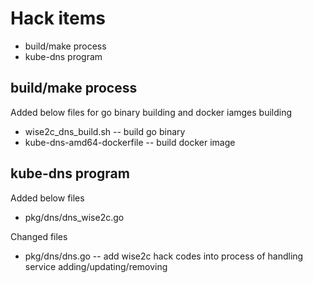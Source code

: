 # Hack items

* build/make process
* kube-dns program


## build/make process
Added below files for go binary building and docker iamges building
* wise2c_dns_build.sh -- build go binary
* kube-dns-amd64-dockerfile -- build docker image

## kube-dns program

Added below files

* pkg/dns/dns_wise2c.go

Changed files

* pkg/dns/dns.go -- add wise2c hack codes into process of handling service adding/updating/removing

